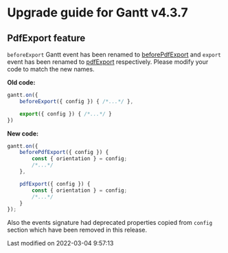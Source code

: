 # Upgrade guide for Gantt v4.3.7

## PdfExport feature

`beforeExport` Gantt event has been renamed to [beforePdfExport](#Grid/feature/export/PdfExport#event-beforePdfExport)
and `export` event has been renamed to [pdfExport](#Grid/feature/export/PdfExport#event-pdfExport) respectively.
Please modify your code to match the new names.

**Old code:**

```javascript
gantt.on({
    beforeExport({ config }) { /*...*/ },

    export({ config }) { /*...*/ }
})
```

**New code:**

```javascript
gantt.on({
    beforePdfExport({ config }) {
        const { orientation } = config;
        /*...*/
    },

    pdfExport({ config }) {
        const { orientation } = config;
        /*...*/
    }
});
```

Also the events signature had deprecated properties copied from `config` section
which have been removed in this release.

<p class="last-modified">Last modified on 2022-03-04 9:57:13</p>